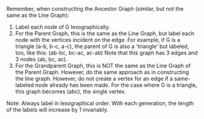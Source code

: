 Remember, when constructing the Ancestor Graph (similar, but not the same as the Line Graph):

1. Label each node of G lexographically.
2. For the Parent Graph, this is the same as the Line Graph, but label each node with the vertices incident on the edge.
For example, if G is a triangle (a-b, b-c, a-c), the parent of G is also a 'triangle' but labeled, too, like this: (ab-bc, bc-ac, ac-ab)
Note that this graph has 3 edges and 3 nodes (ab, bc, ac).
3. For the Grandparent Graph, this is NOT the same as the Line Graph of the Parent Graph.
However, do the same approach as in constructing the line graph. However, do not create a vertex for an edge if a same-labeled node already has been made.
For the case where G is a triangle, this graph becomes (abc), the single vertex.

Note: Always label in lexographical order. With each generation, the length of the labels will increase by 1 invariably.
